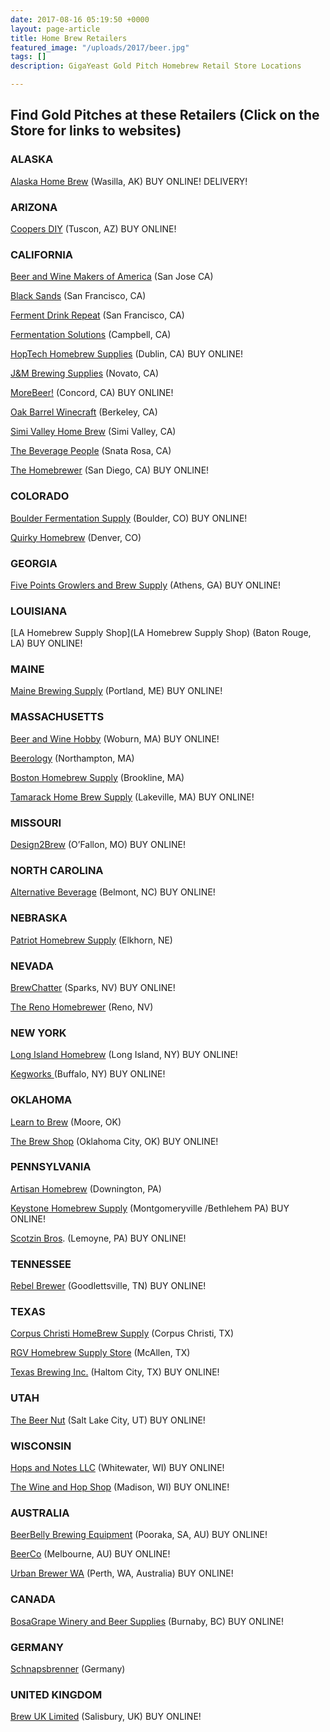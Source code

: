 ```yaml
---
date: 2017-08-16 05:19:50 +0000
layout: page-article
title: Home Brew Retailers
featured_image: "/uploads/2017/beer.jpg"
tags: []
description: GigaYeast Gold Pitch Homebrew Retail Store Locations

---
```

## Find Gold Pitches at these Retailers (Click on the Store for links to websites)

### ALASKA

[Alaska Home Brew](http://alaskahomebrew.com/) (Wasilla, AK) BUY ONLINE! DELIVERY!

### ARIZONA

[Coopers DIY](https://www.mrbeer.com/) (Tuscon, AZ) BUY ONLINE!

### CALIFORNIA

[Beer and Wine Makers of America](http://www.beerandwinemakers.com/) (San Jose CA)

[Black Sands](http://www.blacksandsbeer.com/homebrew/) (San Francisco, CA)

[Ferment Drink Repeat](http://www.fermentdrinkrepeat.com/) (San Francisco, CA)

[Fermentation Solutions]() (Campbell, CA)

[HopTech Homebrew Supplies](http://www.hoptech.com/) (Dublin, CA) BUY ONLINE!

[J&M Brewing Supplies](http://www.jmbrew.com/) (Novato, CA)

[MoreBeer!](http://www.morebeer.com/) (Concord, CA) BUY ONLINE!

[Oak Barrel Winecraft](http://oakbarrel.com/brew-equipment-supplies/)  (Berkeley, CA)

[Simi Valley Home Brew](http://www.simivalleyhomebrew.com/) (Simi Valley, CA)

[The Beverage People](thebeveragepeople.com) (Snata Rosa, CA)

[The Homebrewer](http://www.thehomebrewersd.com/) (San Diego, CA) BUY ONLINE!

### COLORADO

[Boulder Fermentation Supply](https://www.boulderfermentationsupply.com/BFS/) (Boulder, CO) BUY ONLINE!

[Quirky Homebrew](http://www.quirkyhomebrew.com/) (Denver, CO)

### GEORGIA

[Five Points Growlers and Brew Supply](http://www.5pointsgrowlers.com/) (Athens, GA) BUY ONLINE!

### LOUISIANA

[LA Homebrew Supply Shop](LA Homebrew Supply Shop) (Baton Rouge, LA)  BUY ONLINE!

### MAINE

[Maine Brewing Supply](http://www.brewbrewbrew.com/) (Portland, ME) BUY ONLINE!

### MASSACHUSETTS

[Beer and Wine Hobby](https://www.beer-wine.com/) (Woburn, MA) BUY ONLINE!

[Beerology](http://beerology.beer/) (Northampton, MA)

[Boston Homebrew Supply](http://bostonhomebrewsupply.com/) (Brookline, MA)

[Tamarack Home Brew Supply](http://www.tamarackhomebrewsupply.com/) (Lakeville, MA) BUY ONLINE!

### MISSOURI

[Design2Brew](http://www.design2brew.com/) (O’Fallon, MO) BUY ONLINE!

### NORTH CAROLINA

[Alternative Beverage](http://ebrew.com/) (Belmont, NC) BUY ONLINE!

### NEBRASKA

[Patriot Homebrew Supply](http://www.patriothomebrewsupply.com/)  (Elkhorn, NE)

### NEVADA

[BrewChatter](http://www.brewchatter.com/index.php?main_page=index) (Sparks, NV) BUY ONLINE!

[The Reno Homebrewer](http://www.renohomebrewer.com/) (Reno, NV)

### NEW YORK

[Long Island Homebrew](https://www.longislandhomebrew.com/?v=920f83e594a1) (Long Island, NY) BUY ONLINE!

[Kegworks ](http://www.kegworks.com/)(Buffalo, NY) BUY ONLINE!

### OKLAHOMA

[Learn to Brew](http://www.learntobrew.com/) (Moore, OK)

[The Brew Shop](http://www.thebrewshopokc.com/) (Oklahoma City, OK) BUY ONLINE!

### PENNSYLVANIA

[Artisan Homebrew](http://www.artisanhomebrew.org/) (Downington, PA)

[Keystone Homebrew Supply](http://www.keystonehomebrew.com/) (Montgomeryville /Bethlehem PA) BUY ONLINE!

[Scotzin Bros](https://www.scotzinbros.com/). (Lemoyne, PA) BUY ONLINE!

### TENNESSEE

[Rebel Brewer](http://www.rebelbrewer.com/) (Goodlettsville, TN) BUY ONLINE!

### TEXAS

[Corpus Christi HomeBrew Supply](https://www.facebook.com/wybmabiity1/ "Corpus Christi FB Page") (Corpus Christi, TX) 

[RGV Homebrew Supply Store](http://www.rgvbrew.com/) (McAllen, TX)

[Texas Brewing Inc.](http://www.txbrewing.com/) (Haltom City, TX) BUY ONLINE!

### UTAH

[The Beer Nut](https://www.beernut.com/) (Salt Lake City, UT) BUY ONLINE!

### WISCONSIN

[Hops and Notes LLC](http://www.hopsandnotes.com/) (Whitewater, WI) BUY ONLINE!

[The Wine and Hop Shop](http://wineandhop.com/) (Madison, WI) BUY ONLINE!

### AUSTRALIA

[BeerBelly Brewing Equipment](http://www.beerbelly.com.au/) (Pooraka, SA, AU) BUY ONLINE!

[BeerCo](http://www.beerco.com.au/) (Melbourne, AU) BUY ONLINE!

[Urban Brewer WA](http://www.urbanbrewer.com.au/) (Perth, WA, Australia) BUY ONLINE!

### CANADA

[BosaGrape Winery and Beer Supplies](http://www.bosagrape.com/beer/)  (Burnaby, BC)  BUY ONLINE!

### GERMANY

[Schnapsbrenner](schnapsbrenner.eu) (Germany)

### UNITED KINGDOM

[Brew UK Limited](https://www.brewuk.co.uk/) (Salisbury, UK) BUY ONLINE!